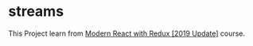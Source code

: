 # streams

This Project learn from <a href="https://www.udemy.com/share/1000dWBUMZeFhWQHQ=/">Modern React with Redux [2019 Update]</a> course.
